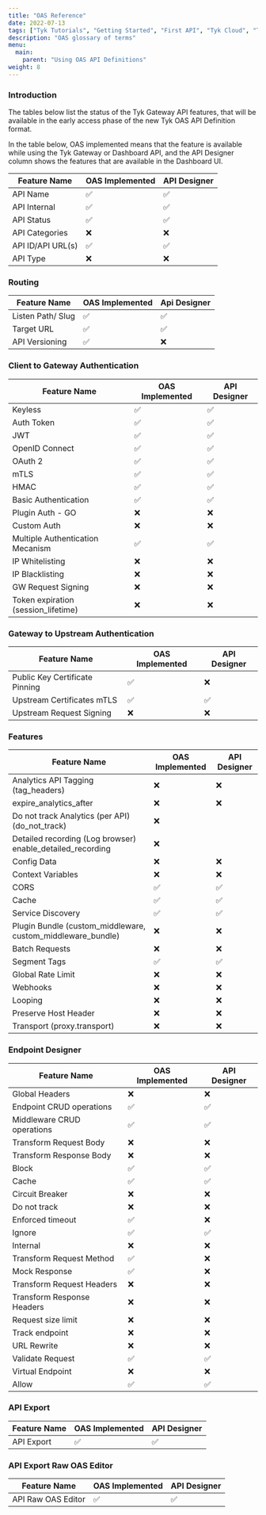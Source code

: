 ```yaml
---
title: "OAS Reference"
date: 2022-07-13
tags: ["Tyk Tutorials", "Getting Started", "First API", "Tyk Cloud", "Tyk Self-Managed", "Tyk Open Source", "OAS Reference"]
description: "OAS glossary of terms"
menu:
  main:
    parent: "Using OAS API Definitions"
weight: 8
---
```


### Introduction

The tables below list the status of the Tyk Gateway API features, that will be available in the early access phase of the new Tyk OAS API Definition format.

In the table below, OAS implemented means that the feature is available while using the Tyk Gateway or Dashboard API, and the API Designer column shows the features that are available in the Dashboard UI.

| Feature Name      | OAS Implemented | API Designer |
|-------------------|-----------------|--------------|
| API Name          | ✅               | ✅            |
| API Internal      | ✅               | ✅            |
| API Status        | ✅               | ✅            |
| API Categories    | ❌️               | ❌️            |
| API ID/API URL(s) | ✅               | ✅            |
| API Type          | ❌️               | ❌️            |

### Routing

| Feature Name      | OAS Implemented | Api Designer |
|-------------------|-----------------|--------------|
| Listen Path/ Slug | ✅               | ✅            |
| Target URL        | ✅               | ✅            |
| API Versioning    | ✅               | ❌️            |

### Client to Gateway Authentication

| Feature Name                        | OAS Implemented | API Designer |
|-------------------------------------|-----------------|--------------|
| Keyless                             | ✅               | ✅            |
| Auth Token                          | ✅               | ✅            |
| JWT                                 | ✅               | ✅            |
| OpenID Connect                      | ✅               | ✅            |
| OAuth 2                             | ✅               | ✅            |
| mTLS                                | ✅               | ✅            |
| HMAC                                | ✅               | ✅            |
| Basic Authentication                | ✅               | ✅            |
| Plugin Auth - GO                    | ❌️               | ❌️            |
| Custom Auth                         | ❌️               | ❌️            |
| Multiple Authentication Mecanism    | ✅               | ✅            |
| IP Whitelisting                     | ❌️               | ❌️            |
| IP Blacklisting                     | ❌️               | ❌️            |
| GW Request Signing                  | ❌️               | ❌️            |
| Token expiration (session_lifetime) | ❌️               | ❌️            |

### Gateway to Upstream Authentication

| Feature Name                   | OAS Implemented | API Designer |
|--------------------------------|-----------------|--------------|
| Public Key Certificate Pinning | ✅               | ❌️            |
| Upstream Certificates mTLS     | ✅               | ✅            |
| Upstream Request Signing       | ❌️               | ❌️            |

### Features

| Feature Name                                                | OAS Implemented | API Designer |
|-------------------------------------------------------------|-----------------|--------------|
| Analytics API Tagging (tag_headers)                         | ❌️               | ❌️            |
| expire_analytics_after                                      | ❌️               | ❌️            |
| Do not track Analytics (per API) (do_not_track)             | ❌️               |              |
| Detailed recording (Log browser) enable_detailed_recording  | ❌️               |              |
| Config Data                                                 | ❌️               | ❌️            |
| Context Variables                                           | ❌️               | ❌️            |
| CORS                                                        | ✅               | ✅            |
| Cache                                                       | ✅               | ✅            |
| Service Discovery                                           | ✅               | ✅            |
| Plugin Bundle (custom_middleware, custom_middleware_bundle) | ❌️               | ❌️            |
| Batch Requests                                              | ❌️               | ❌️            |
| Segment Tags                                                | ✅               | ✅            |
| Global Rate Limit                                           | ❌️               | ❌️            |
| Webhooks                                                    | ❌️               | ❌️            |
| Looping                                                     | ❌️               | ❌️            |
| Preserve Host Header                                        | ❌️               | ❌️            |
| Transport (proxy.transport)                                 | ❌️               | ❌️            |

### Endpoint Designer

| Feature Name                | OAS Implemented | API Designer |
|-----------------------------|-----------------|--------------|
| Global Headers              | ❌️               | ❌️            |
| Endpoint CRUD operations    | ✅               | ✅            |
| Middleware CRUD  operations | ✅               | ✅            |
| Transform Request Body      | ❌️               | ❌️            |
| Transform Response Body     | ❌️               | ❌️            |
| Block                       | ✅               | ✅            |
| Cache                       | ✅               | ✅            |
| Circuit Breaker             | ❌️               | ❌️            |
| Do not track                | ❌️               | ❌️            |
| Enforced timeout            | ✅               | ❌️            |
| Ignore                      | ✅               | ✅            |
| Internal                    | ❌️               | ❌️            |
| Transform Request Method    | ✅               | ❌️            |
| Mock Response               | ✅               | ❌️            |
| Transform Request Headers   | ❌️               | ❌️            |
| Transform Response Headers  | ❌️               | ❌️            |
| Request size limit          | ❌️               | ❌️            |
| Track endpoint              | ❌️               | ❌️            |
| URL Rewrite                 | ❌️               | ❌️            |
| Validate Request            | ✅               | ✅            |
| Virtual Endpoint            | ❌️               | ❌️            |
| Allow                       | ✅               | ✅            |

### API Export

| Feature Name | OAS Implemented | API Designer |
|--------------|-----------------|--------------|
| API Export   | ✅               | ✅            |

### API Export Raw OAS Editor

| Feature Name       | OAS Implemented | API Designer |
|--------------------|-----------------|--------------|
| API Raw OAS Editor | ✅               | ✅            |



